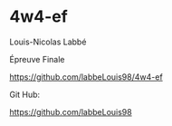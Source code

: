 # 4w4-ef

Louis-Nicolas Labbé

Épreuve Finale

https://github.com/labbeLouis98/4w4-ef

Git Hub:

https://github.com/labbeLouis98